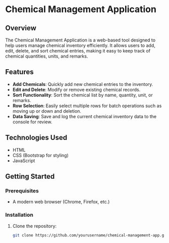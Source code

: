 # Chemical Management Application

## Overview

The Chemical Management Application is a web-based tool designed to help users manage chemical inventory efficiently. It allows users to add, edit, delete, and sort chemical entries, making it easy to keep track of chemical quantities, units, and remarks.

## Features

- **Add Chemicals**: Quickly add new chemical entries to the inventory.
- **Edit and Delete**: Modify or remove existing chemical records.
- **Sort Functionality**: Sort the chemical list by name, quantity, unit, or remarks.
- **Row Selection**: Easily select multiple rows for batch operations such as moving up or down and deletion.
- **Data Saving**: Save and log the current chemical inventory data to the console for review.

## Technologies Used

- HTML
- CSS (Bootstrap for styling)
- JavaScript

## Getting Started

### Prerequisites

- A modern web browser (Chrome, Firefox, etc.)

### Installation

1. Clone the repository:
   ```bash
   git clone https://github.com/yourusername/chemical-management-app.git
